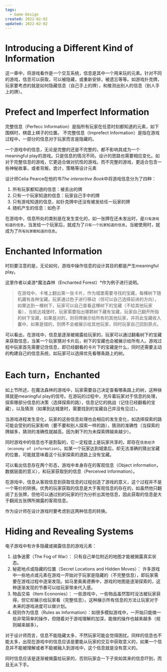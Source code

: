 ```yaml
---
tags:
  - Game-Design
created: 2022-02-02
updated: 2022-02-02
---
```


# Introducing a Different Kind of Information

这一章中，将游戏看作是一个交互系统，信息是其中一个用来玩的元素。针对不同的游戏，信息可以获取，可以被隐藏，或重新安排，被遗忘等等。如游戏扑克牌，玩家要考虑的就是如何隐藏信息（自己手上的牌），和推测出别人的信息（别人手上的牌）。

# Prefect and Imperfect Information

完整信息（Perfecc Information）是指所有玩家在任意时刻都知道的元素，如下围棋时，棋盘上棋子的位置。
不完整信息（Imprefect Information）是指在游戏过程中，一部分的信息对于玩家而言是隐藏的。

一个游戏中的信息，无论是完整的还是不完整的，都不影响其成为一个meaningful play的游戏。只是信息的情况不同，设计的思路也需要相应变化。如对于完整信息的游戏，它更适合做对抗性的游戏。而不完整的游戏，更适合包含一些神秘故事，或者背叛，诡计，策略等设计元素

设计师Celia Pearce在他的书*The interactive Book*中将游戏信息分为了四种：

1. 所有玩家都知道的信息：被丢出的牌
2. 只有一个玩家知道的信息：玩家自己手中的牌
3. 只有游戏知道的信息，如扑克牌中还没有被发给任一玩家的牌
4. 随机产生的信息：如色子

在游戏中，信息所处的类别是在发生变化的，如一张牌在还未发出时，是`只有游戏知道的信息`，当发给一个玩家后，就成为了`只有一个玩家知道的信息`，当被使用时，就成为了`所有玩家都知道的信息`。

# Enchanted Information

时刻要注意的是，无论如何，游戏中操作信息的设计其目的都是产生meaningful play。

这里作者以桌游*魔法森林（Enchanted Forest）*作为例子进行说明。

> 在游戏中，卡堆上翻出第一张卡片，作为城堡需要寻找的宝藏，每棵树下随机藏有各种宝藏。玩家通过色子进行移动（但可以自己选择前进的方向），如果达到一棵树下，玩家可以自己查看这棵树下的宝藏（不给其他玩家看），当抵达城堡时，玩家需要指出哪颗树下藏有宝藏，玩家自己翻开所指的树下宝藏，如果是对的，则将牌展示给所有的其他玩家，并将此宝藏收入囊中。如果是错的，则牌不会被展示给其他玩家，同时玩家自己回到原点。

可以看出，在游戏中，信息是逐渐被揭露给玩家的，玩家可以通过翻看树下的宝藏来获取信息，当某一个玩家猜对卡片后，树下的宝藏也会被展示给所有人。游戏过程中玩家首先需要记住信息，即已经翻看的卡片下的宝藏是什么，同时还需要主动的构建自己的信息系统，如玩家可以选择优先看哪条路上的树。

# Each turn，Enchanted

如上节所述，在魔法森林的游戏中，玩家需要自己决定查看哪条路上的树，这种抉择就是meaningful play的信号。在游玩的过程中，充斥着玩家对于信息的处理，探索哪部分信息的决策（选择探索的路），信息记忆的挑战（记住已经翻看的宝藏），以及猜测（如果到达城堡时，需要找到的宝藏自己并没有见过）。

当游戏进程发生变化，玩家的这些信息处理也会相应的发生变化，如选择探索的路可能会受别的玩家影响（要不要和别人探索一样的路），猜测的准确性（当探索的牌越多，猜测的准确性就越高，因为剩下的为未探索牌越来越少）。

同时游戏中的信息也不是割裂的，它一定程度上是玩家共享的，即存在`信息经济（economy of information）`。如某一个玩家达到城堡后，却无法准确的猜出宝藏的位置，可能就意味着这个玩家探索的道路上没有宝藏。

可以看出信息存在两个形态，游戏中本身存在的客观信息（Object information，数据层面的意义），和玩家获取到的信息（Perceived Information）。

在游戏中，信息从客观信息到获取信息的过程创造了游戏的意义，这个过程并不是一个等价的转换。优秀的玩家获取的信息是大于客观信息的存在的，如虽然他只翻阅了五张牌，但他可以通过别的玩家的行为分析出其他信息，因此获取的信息是大于翻阅五张牌所揭露的客观信息。

作为设计师在设计游戏时要考虑到这两种信息的转换。

# Hiding and Revealing Systems

电子游戏中有许多隐藏或揭露信息的游戏元素：

1. 战争迷雾（The Fog of War）：
   只有自己单位附近的地图才能被揭露真实状态。
2. 秘密地点或隐藏的位置（Secret Locations and Hidden Moves）：
   许多游戏中一些地点或元素在游戏一开始对于玩家是隐藏的（不完整信息），即玩家需要在游戏过程中逐渐发现。如马里奥奥德赛中，游戏的地图是逐渐探索的，这种逐渐发现的节奏可以给玩家带来代入感。
3. 物品交易（Item Econonies）：
   一些游戏中，一些物品虽然暂时没法被玩家获得，但它却展示给玩家看（完整信息）。这种展示所有信息的方法让玩家对于未来的游戏进度可以做计划。
4. 规则作为信息（Rules as Information）：如很多模拟游戏中，一开始只能做一些非常简单的操作，但随着对于游戏理解的加深，能做的操作也越来越多（规则越来越多）。

对于设计师而言，信息不能隐藏太多，不然玩家可能会觉得困扰。同样的信息也不能太多，出现在游戏中的信息应该是要能从玩家的交互中获取意义的，如果一个信息并不能被理解或者不能被融入到游戏中，这个信息就是没有意义的。

同时信息应该是逐渐被揭露给玩家的，否则玩家会一下子突如其来的信息吓到，而且无从下手。
